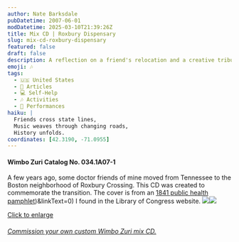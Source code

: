 ```yaml
---
author: Nate Barksdale
pubDatetime: 2007-06-01
modDatetime: 2025-03-10T21:39:26Z
title: Mix CD | Roxbury Dispensary
slug: mix-cd-roxbury-dispensary
featured: false
draft: false
description: A reflection on a friend's relocation and a creative tribute through music.
emoji: 🎶
tags:
  - 🇺🇸 United States
  - 📖 Articles
  - 💻 Self-Help
  - 🎶 Activities
  - 🎤 Performances
haiku: |
  Friends cross state lines,  
  Music weaves through changing roads,  
  History unfolds.
coordinates: [42.3190, -71.0955]
---
```


#### Wimbo Zuri Catalog No. 034.1A07-1

A few years ago, some doctor friends of mine moved from Tennessee to the Boston neighborhood of Roxbury Crossing. This CD was created to commemorate the transition. The cover is from an [1841 public health pamphlet](https://www.google.com/search?q=%221841%20public%20health%20pamphlet%22%20memory.loc.gov)\)&linkText=0) I found in the Library of Congress website. [![](@assets/images/roxbury_260.jpg)](@assets/images/roxbury_530.jpg)[![](@assets/images/roxbury2_260.jpg)](@assets/images/roxbury2_530.jpg)

[Click to enlarge](@assets/images/roxbury_530.jpg)

###### [Commission your own custom Wimbo Zuri mix CD.](https://www.natebarksdale.com/?p=342)
